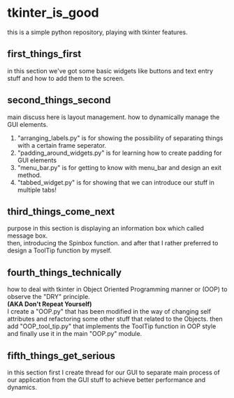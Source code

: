 # tkinter_is_good
 this is a simple python repository, playing with tkinter features.
## first_things_first
in this section we've got some basic widgets like buttons and text entry stuff and how to add them to the screen.
## second_things_second
main discuss here is layout management. how to dynamically manage the GUI elements.

1. "arranging_labels.py" is for showing the possibility of separating things with a certain frame seperator.
2. "padding_around_widgets.py" is for learning how to create padding for GUI elements
3. "menu_bar.py" is for getting to know with menu_bar and design an exit method.
4. "tabbed_widget.py" is for showing that we can introduce our stuff in multiple tabs!

## third_things_come_next
purpose in this section is displaying an information box which called message box.<br>
then, introducing the Spinbox function. and after that I rather preferred to design a ToolTip function by myself.

## fourth_things_technically
how to deal with tkinter in Object Oriented Programming manner or (OOP) to observe the "DRY" principle.<br> **(AKA Don't Repeat Yourself)**<br>
I create a "OOP.py" that has been modified in the way of changing self attributes and refactoring some other stuff that related to the Objects. then add "OOP_tool_tip.py" that implements the ToolTip function in OOP style and finally use it in the main "OOP.py" module.

## fifth_things_get_serious
in this section first I create thread for our GUI to separate main process of our application from the GUI stuff to achieve better performance and dynamics.

